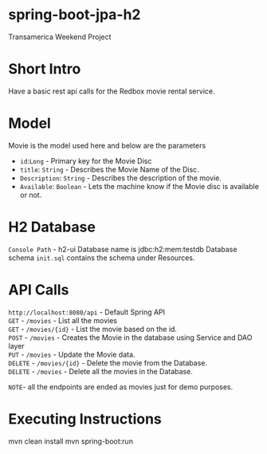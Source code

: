 # spring-boot-jpa-h2
Transamerica Weekend Project

# Short Intro
Have a basic rest api calls for the Redbox movie rental service.


# Model
Movie is the model used here and below are the parameters
- `id`:`Long` - Primary key for the Movie Disc
- `title`: `String` - Describes the Movie Name of the Disc.
- `Description`: `String` - Describes the description of the movie.
- `Available`: `Boolean` - Lets the machine know if the Movie disc is available or not. 

# H2 Database
`Console Path` - h2-ui
Database name is jdbc:h2:mem:testdb
Database schema `init.sql` contains the schema under Resources.

# API Calls
`http://localhost:8080/api` - Default Spring API  
`GET` - `/movies` - List all the movies   
`GET` - `/movies/{id}` - List the movie based on the id.  
`POST` - `/movies` - Creates the Movie in the database using Service and DAO layer  
`PUT` - `/movies` - Update the Movie data.  
`DELETE` - `/movies/{id}` - Delete the movie from the Database.  
`DELETE` - `/movies` - Delete all the movies in the Database.  

`NOTE`- all the endpoints are ended as movies just for demo purposes.

# Executing Instructions
mvn clean install
mvn spring-boot:run
